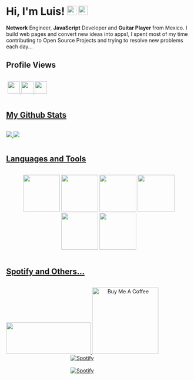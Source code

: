 # Hi, I'm Luis! <img src="https://media.giphy.com/media/hvRJCLFzcasrR4ia7z/giphy.gif" width="25px"> <img src="https://media.giphy.com/media/hvRJCLFzcasrR4ia7z/giphy.gif" width="25px"> 

**Network** Engineer, **JavaScript** Developer and **Guitar Player** from Mexico. I build web pages and convert new ideas into apps!, I spent most of my time contributing to Open Source Projects and trying to resolve new problems each day...

##                                                                   Profile Views

<p style="display: inline-block;" align="center">
</p>

<p style="display: inline-block;" align="center">
<a href="https://www.linkedin.com/in/luisda2705/"><img src="https://img.shields.io/badge/-LinkedIn-0077B5?style=for-the-badge&logo=LinkedIn&logoColor=white"height=33>
<a href="mailto:lusartc27@gmail.com?subject=Hello%20Luis,%20From%20Github"><img src="https://img.shields.io/badge/gmail-%23D14836.svg?&style=for-the-badge&logo=gmail&logoColor=white" height=33>
<a href="https://www.instagram.com/Luisda2705/"><img src="https://img.shields.io/badge/instagram-%23E4405F.svg?&style=for-the-badge&logo=instagram&logoColor=white" height=33>  
</p>

## My Github Stats
<p style="display: inline-block;" align="center">
  <a href="https://github-readme-stats.vercel.app/api/top-langs/?username=Luisda2705&layout=donut&theme=default"><img src="https://github-readme-stats.vercel.app/api/top-langs/?username=Luisda2705&layout=donut&theme=default"/>
  <a href="https://github-readme-stats.vercel.app/api?username=Luisda2705&show_icons=true&theme=default"><img src="https://github-readme-stats.vercel.app/api?username=Luisda2705&rank_icon=github&theme=default"/>
</p>

## Languages and Tools

<p style="display: inline-block;" align="center">
  <img src="https://i.giphy.com/media/eNAsjO55tPbgaor7ma/200w.webp" width="100">
  <img src="https://i.giphy.com/media/LMt9638dO8dftAjtco/200.webp" width="100">
  <img src="https://media3.giphy.com/media/ln7z2eWriiQAllfVcn/200w.webp" width="100">
  <img src="https://i.giphy.com/media/KzJkzjggfGN5Py6nkT/200.webp" width="100">
  <img src="https://media.giphy.com/media/kdFc8fubgS31b8DsVu/giphy.gif" width="100">
  <img src="https://i.giphy.com/media/IdyAQJVN2kVPNUrojM/200.webp" width="100">
  <br>
</p>

## Spotify and Others...

<p style="display: inline-block;" align="center">
  <a href="https://www.paypal.com/donate/?hosted_button_id=P56Z2Q68LYAWE">
      <img src="https://lavendercottagecattery.co.uk/wp-content/uploads/2022/10/CITYPNG.COMDownload-PayPal-Yellow-Payment-Button-PNG-2100x770-2.png" width="230" height="85"/>
  
  <a href="https://buymeacoffee.com/luisda2705">
     <img src="https://cdn.buymeacoffee.com/buttons/v2/default-red.png" alt="Buy Me A Coffee" width="180">
  <br>

  <img src="https://spotify-github-profile.kittinanx.com/api/view?uid=1276385505&cover_image=true&theme=default&show_offline=false&background_color=232323&interchange=true&bar_color=53b14f&bar_color_cover=false" align="top" alt="Spotify">
  <br>
  <br>
  
  <img src="https://spotify-recently-played-readme.vercel.app/api?user=1276385505&count=8" alt="Spotify">
</p>

